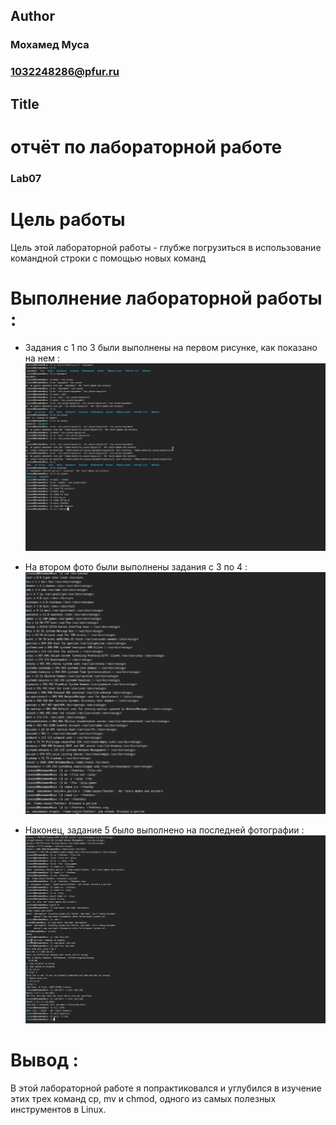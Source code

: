## Author
### Мохамед Муса
### 1032248286@pfur.ru
## Title
# отчёт по лабораторной работе
### Lab07


# Цель работы
Цель этой лабораторной работы - глубже погрузиться в использование командной строки с помощью новых команд


# Выполнение лабораторной работы :
- Задания с 1 по 3 были выполнены на первом рисунке, как показано на нем :
![1 to 3](image/commands1.png)

- На втором фото были выполнены задания с 3 по 4 : 
![3 to 4](image/commans2.png)

- Наконец, задание 5 было выполнено на последней фотографии :
![5](image/commans3.png)

# Вывод : 
В этой лабораторной работе я попрактиковался и углубился в изучение этих трех команд cp, mv и chmod, одного из самых полезных инструментов в Linux.
